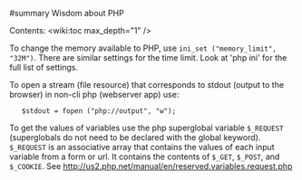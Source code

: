 #summary Wisdom about PHP

Contents:
<wiki:toc max_depth="1" />

To change the memory
available to PHP, use `ini_set ("memory_limit", "32M")`.
There are similar settings for the time limit.
Look at 'php ini' for the full list of settings.

To open a stream (file resource) that corresponds to stdout (output to the
browser) in non-cli php (webserver app) use:
```
   $stdout = fopen ("php://output", "w"); 
```

To get the values of variables use the php superglobal variable `$_REQUEST`
(superglobals do not need to be declared with the global keyword).
`$_REQUEST` is an associative array that contains the values of each
input variable from a form or url.  It contains the contents of
`$_GET`, `$_POST`, and `$_COOKIE`.  See 
http://us2.php.net/manual/en/reserved.variables.request.php
